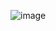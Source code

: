 ![image](https://github.com/RavilMinnegaliev426/Project-Ts/assets/84266444/f0c65245-7ba8-4640-9615-27cc00f17f26)
